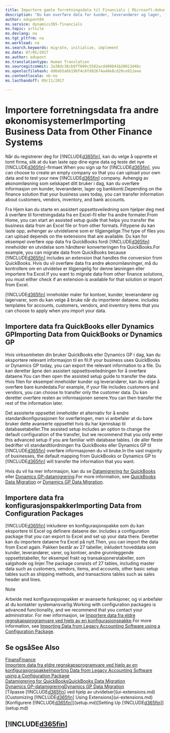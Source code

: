 ```yaml
---
title: Importere gamle forretningsdata til Financials | Microsoft-dokumentasjon
description: "Du kan overføre data for kunder, leverandører og lager, for eksempel fra Excel, QuickBooks eller Dynamics GP, til Financials."
author: edupont04
ms.service: dynamics365-financials
ms.topic: article
ms.devlang: na
ms.tgt_pltfrm: na
ms.workload: na
ms.search.keywords: migrate, initialize, implement
ms.date: 07/05/2017
ms.author: edupont
ms.translationtype: Human Translation
ms.sourcegitcommit: 2a38dc36cb9ff609c5582acd489841b20013d4bc
ms.openlocfilehash: dd6eb5a6b19bf4c8fd92674a48e8cd29ce912eee
ms.contentlocale: nb-no
ms.lasthandoff: 09/11/2017

---
```

# <a name="importing-business-data-from-other-finance-systems"></a><span data-ttu-id="17c1a-103">Importere forretningsdata fra andre økonomisystemer</span><span class="sxs-lookup"><span data-stu-id="17c1a-103">Importing Business Data from Other Finance Systems</span></span>
<span data-ttu-id="17c1a-104">Når du registrerer deg for [!INCLUDE[d365fin](includes/d365fin_md.md)], kan du velge å opprette et tomt firma, slik at du kan laste opp dine egne data og teste det nye [!INCLUDE[d365fin](includes/d365fin_md.md)]-firmaet.</span><span class="sxs-lookup"><span data-stu-id="17c1a-104">When you sign up for [!INCLUDE[d365fin](includes/d365fin_md.md)], you can choose to create an empty company so that you can upload your own data and to test your new [!INCLUDE[d365fin](includes/d365fin_md.md)] company.</span></span> <span data-ttu-id="17c1a-105">Avhengig av økonomiløsning som selskapet ditt bruker i dag, kan du overføre informasjon om kunder, leverandører, lager og bankkonti.</span><span class="sxs-lookup"><span data-stu-id="17c1a-105">Depending on the finance solution that your business uses today, you can transfer information about customers, vendors, inventory, and bank accounts.</span></span>  

<span data-ttu-id="17c1a-106">Fra Hjem kan du starte en assistert oppsettsveiledning som hjelper deg med å overføre til forretningsdata fra en Excel-fil eller fra andre formater.</span><span class="sxs-lookup"><span data-stu-id="17c1a-106">From Home, you can start an assisted setup guide that helps you transfer the business data from an Excel file or from other formats.</span></span> <span data-ttu-id="17c1a-107">Filtypene du kan laste opp, avhenger av utvidelsene som er tilgjengelige.</span><span class="sxs-lookup"><span data-stu-id="17c1a-107">The type of files you can upload depends on the extensions that are available.</span></span> <span data-ttu-id="17c1a-108">Du kan for eksempel overføre opp data fra QuickBooks fordi [!INCLUDE[d365fin](includes/d365fin_md.md)] inneholder en utvidelse som håndterer konverteringen fra QuickBooks.</span><span class="sxs-lookup"><span data-stu-id="17c1a-108">For example, you can migrate data from QuickBooks because [!INCLUDE[d365fin](includes/d365fin_md.md)] includes an extension that handles the conversion from QuickBooks.</span></span> <span data-ttu-id="17c1a-109">Hvis du vil overføre data fra andre økonomiløsninger, må du kontrollere om en utvidelse er tilgjengelig for denne løsningen eller importere fra Excel.</span><span class="sxs-lookup"><span data-stu-id="17c1a-109">If you want to migrate data from other finance solutions, you must either check if an extension is available for that solution or import from Excel.</span></span>  

[!INCLUDE[d365fin](includes/d365fin_md.md)]<span data-ttu-id="17c1a-110"> inneholder maler for kontoer, kunder, leverandører og lagervarer, som du kan velge å bruke når du importerer dataene.</span><span class="sxs-lookup"><span data-stu-id="17c1a-110"> includes templates for accounts, customers, vendors, and inventory items that you can choose to apply when you import your data.</span></span>  

## <a name="importing-data-from-quickbooks-or-dynamics-gp"></a><span data-ttu-id="17c1a-111">Importere data fra QuickBooks eller Dynamics GP</span><span class="sxs-lookup"><span data-stu-id="17c1a-111">Importing Data from QuickBooks or Dynamics GP</span></span>
<span data-ttu-id="17c1a-112">Hvis virksomheten din bruker QuickBooks eller Dynamics GP i dag, kan du eksportere relevant informasjon til en fil.</span><span class="sxs-lookup"><span data-stu-id="17c1a-112">If your business uses QuickBooks or Dynamics GP today, you can export the relevant information to a file.</span></span> <span data-ttu-id="17c1a-113">Du kan deretter åpne den assistert oppsettsveiledningen for å overføre dataene.</span><span class="sxs-lookup"><span data-stu-id="17c1a-113">You can then open the assisted setup guide to transfer the data.</span></span>
<span data-ttu-id="17c1a-114">Hvis filen for eksempel inneholder kunder og leverandører, kan du velge å overføre bare kundedata.</span><span class="sxs-lookup"><span data-stu-id="17c1a-114">For example, if your file includes customers and vendors, you can choose to transfer only the customer data.</span></span> <span data-ttu-id="17c1a-115">Du kan deretter overføre resten av informasjonen senere.</span><span class="sxs-lookup"><span data-stu-id="17c1a-115">You can then transfer the rest of the information later.</span></span>  

<span data-ttu-id="17c1a-116">Det assisterte oppsettet inneholder et alternativ for å endre standardkonfigurasjonen for overføringen, men vi anbefaler at du bare bruker dette avanserte oppsettet hvis du har kjennskap til databasetabeller.</span><span class="sxs-lookup"><span data-stu-id="17c1a-116">The assisted setup includes an option to change the default configuration of the transfer, but we recommend that you only enter this advanced setup if you are familiar with database tables.</span></span> <span data-ttu-id="17c1a-117">I de aller fleste bedrifter vil standardtilordningen fra QuickBooks eller Dynamics GP til [!INCLUDE[d365fin](includes/d365fin_md.md)] overføre informasjonen du vil bruke.</span><span class="sxs-lookup"><span data-stu-id="17c1a-117">In the vast majority of businesses, the default mapping from QuickBooks or Dynamics GP to [!INCLUDE[d365fin](includes/d365fin_md.md)] will transfer the information that you want.</span></span>  

<span data-ttu-id="17c1a-118">Hvis du vil ha mer informasjon, kan du se [Datamigrering for QuickBooks](ui-extensions-quickbooks-data-migration.md) eller [Dynamics GP-datamigrering](ui-extensions-dynamicsgp-data-migration.md).</span><span class="sxs-lookup"><span data-stu-id="17c1a-118">For more information, see [QuickBooks Data Migration](ui-extensions-quickbooks-data-migration.md) or [Dynamics GP Data Migration](ui-extensions-dynamicsgp-data-migration.md).</span></span>

## <a name="importing-data-from-configuration-packages"></a><span data-ttu-id="17c1a-119">Importere data fra konfigurasjonspakker</span><span class="sxs-lookup"><span data-stu-id="17c1a-119">Importing Data from Configuration Packages</span></span>
[!INCLUDE[d365fin](includes/d365fin_md.md)]<span data-ttu-id="17c1a-120"> inkluderer en konfigurasjonspakke som du kan eksportere til Excel og definere dataene der.</span><span class="sxs-lookup"><span data-stu-id="17c1a-120"> includes a configuration package that you can export to Excel and set up your data there.</span></span> <span data-ttu-id="17c1a-121">Deretter kan du importere dataene fra Excel på nytt.</span><span class="sxs-lookup"><span data-stu-id="17c1a-121">Then, you can import the data from Excel again.</span></span> <span data-ttu-id="17c1a-122">Pakken består av 27 tabeller, inkludert hoveddata som kunder, leverandører, varer, og kontoer, andre grunnleggende oppsettstabeller, for eksempel frakt og transaksjonerstabeller, som salgshode og linjer.</span><span class="sxs-lookup"><span data-stu-id="17c1a-122">The package consists of 27 tables, including master data such as customers, vendors, items, and accounts, other basic setup tables such as shipping methods, and transactions tables such as sales header and lines.</span></span>  

> [!NOTE]  
>   <span data-ttu-id="17c1a-123">Arbeide med konfigurasjonspakker er avanserte funksjoner, og vi anbefaler at du kontakter systemansvarlig.</span><span class="sxs-lookup"><span data-stu-id="17c1a-123">Working with configuration packages is advanced functionality, and we recommend that you contact your administrator.</span></span> <span data-ttu-id="17c1a-124">For mer informasjon, se [Importere data fra eldre regnskapsprogramvare ved hjelp av en konfigurasjonspakke](across-import-data-configuration-packages.md).</span><span class="sxs-lookup"><span data-stu-id="17c1a-124">For more information, see [Importing Data from Legacy Accounting Software using a Configuration Package](across-import-data-configuration-packages.md).</span></span>  

## <a name="see-also"></a><span data-ttu-id="17c1a-125">Se også</span><span class="sxs-lookup"><span data-stu-id="17c1a-125">See Also</span></span>
[<span data-ttu-id="17c1a-126">Finans</span><span class="sxs-lookup"><span data-stu-id="17c1a-126">Finance</span></span>](finance.md)  
[<span data-ttu-id="17c1a-127">Importere data fra eldre regnskapsprogramvare ved hjelp av en konfigurasjonspakke</span><span class="sxs-lookup"><span data-stu-id="17c1a-127">Importing Data from Legacy Accounting Software using a Configuration Package</span></span>](across-import-data-configuration-packages.md)  
[<span data-ttu-id="17c1a-128">Datamigrering for QuickBooks</span><span class="sxs-lookup"><span data-stu-id="17c1a-128">QuickBooks Data Migration</span></span>](ui-extensions-quickbooks-data-migration.md)  
[<span data-ttu-id="17c1a-129">Dynamics GP-datamigrering</span><span class="sxs-lookup"><span data-stu-id="17c1a-129">Dynamics GP Data Migration</span></span>](ui-extensions-dynamicsgp-data-migration.md)  
<span data-ttu-id="17c1a-130">[Tilpasse [!INCLUDE[d365fin](includes/d365fin_md.md)] ved hjelp av utvidelser](ui-extensions.md) </span><span class="sxs-lookup"><span data-stu-id="17c1a-130">[Customizing [!INCLUDE[d365fin](includes/d365fin_md.md)] Using Extensions](ui-extensions.md) </span></span>  
<span data-ttu-id="17c1a-131">[Konfigurere [!INCLUDE[d365fin](includes/d365fin_md.md)]](setup.md)</span><span class="sxs-lookup"><span data-stu-id="17c1a-131">[Setting Up [!INCLUDE[d365fin](includes/d365fin_md.md)]](setup.md)</span></span>

## [!INCLUDE[d365fin](includes/free_trial_md.md)]

